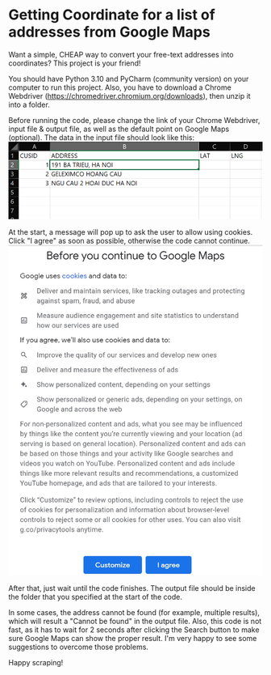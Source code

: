 # Getting Coordinate for a list of addresses from Google Maps

Want a simple, CHEAP way to convert your free-text addresses into coordinates? This project is your friend!

You should have Python 3.10 and PyCharm (community version) on your computer to run this project. Also, you have to download a Chrome Webdriver (https://chromedriver.chromium.org/downloads), then unzip it into a folder. 

Before running the code, please change the link of your Chrome Webdriver, input file & output file, as well as the default point on Google Maps (optional). The data in the input file should look like this:
![Picture 1](https://github.com/tunglinhpham/GettingCoordinate/blob/main/Screenshot/Sample%20Data.png)

At the start, a message will pop up to ask the user to allow using cookies. Click "I agree" as soon as possible, otherwise the code cannot continue.
![Picture 2](https://github.com/tunglinhpham/GettingCoordinate/blob/main/Screenshot/Accept%20Cookies.jpg)

After that, just wait until the code finishes. The output file should be inside the folder that you specified at the start of the code.

In some cases, the address cannot be found (for example, multiple results), which will result a "Cannot be found" in the output file. Also, this code is not fast, as it has to wait for 2 seconds after clicking the Search button to make sure Google Maps can show the proper result. I'm very happy to see some suggestions to overcome those problems.

Happy scraping!

